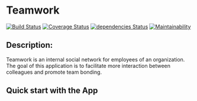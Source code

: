 # Teamwork
[![Build Status](https://travis-ci.com/JustineRobert/Teamwork.svg?branch=master)](https://travis-ci.com/JustineRobert/TeamworkUI)
[![Coverage Status](https://coveralls.io/repos/github/JustineRobert/TeamworkUI/badge.svg?branch=master)](https://coveralls.io/github/JustineRobert/TeamworkUI?branch=master)
[![dependencies Status](https://david-dm.org/Flexberry/javascript-project-template/status.svg)](https://david-dm.org/Flexberry/javascript-project-template)
[![Maintainability](https://api.codeclimate.com/v1/badges/3e24f5c76db0e112494f/maintainability)](https://codeclimate.com/github/JustineRobert/TeamworkUI/maintainability)

## Description:

Teamwork is an internal social network for employees of an organization. The goal of this application is to facilitate more interaction between colleagues and promote team bonding.

## Quick start with the App
